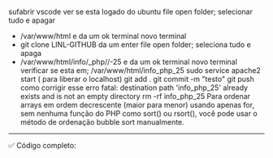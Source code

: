 sufabrir vscode
ver se esta logado do ubuntu
file open folder; selecionar tudo e apagar 
- /var/www/html e da um ok
terminal novo terminal 
- git clone LINL-GITHUB da um enter
file open folder; seleciona tudo e apaga 
- /var/www/html/info/_php//-25 e da um ok
terminal novo terminal
verificar se esta em; /var/www/html/info_php_25
sudo service apache2 start ( para liberar o localhost)
git add .
git commit -m "testo" 
git push
como corrigir esse erro fatal: destination path 'info_php_25' already exists and is not an empty directory
rm -rf info_php_25
Para ordenar arrays em ordem decrescente (maior para menor) usando apenas for, sem nenhuma função do PHP como sort() ou rsort(), você pode usar o método de ordenação bubble sort manualmente.


---

✅ Código completo:

<?php
$alfa = ["A", "B", "C", "D", "E"];
$numeros = [10, 20, 30, 40, 50];

// Ordenar $alfa em ordem decrescente (Z até A)
for ($i = 0; $i < count($alfa); $i++) {
    for ($j = $i + 1; $j < count($alfa); $j++) {
        if ($alfa[$i] < $alfa[$j]) {
            $temp = $alfa[$i];
            $alfa[$i] = $alfa[$j];
            $alfa[$j] = $temp;
        }
    }
}

// Ordenar $numeros em ordem decrescente (maior para menor)
for ($i = 0; $i < count($numeros); $i++) {
    for ($j = $i + 1; $j < count($numeros); $j++) {
        if ($numeros[$i] < $numeros[$j]) {
            $temp = $numeros[$i];
            $numeros[$i] = $numeros[$j];
            $numeros[$j] = $temp;
        }
    }
}

// Exibir resultado
echo "Alfabeto: ";
for ($i = 0; $i < count($alfa); $i++) {
    echo $alfa[$i];
    if ($i < count($alfa) - 1) echo ", ";
}

echo "\nNúmeros: ";
for ($i = 0; $i < count($numeros); $i++) {
    echo $numeros[$i];
    if ($i < count($numeros) - 1) echo ", ";
}












